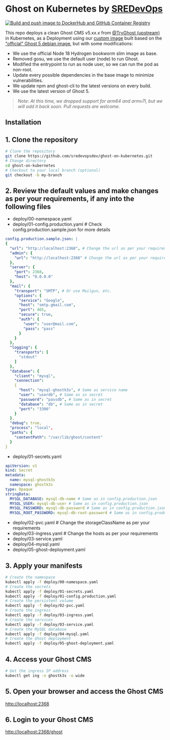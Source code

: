 # Ghost on Kubernetes by [SREDevOps](https://sredevops.org)

[![Build and push image to DockerHub and GitHub Container Registry](https://github.com/sredevopsdev/ghost-on-kubernetes/actions/workflows/build-custom-image.yaml/badge.svg)](https://github.com/sredevopsdev/ghost-on-kubernetes/actions/workflows/build-custom-image.yaml)

This repo deploys a clean Ghost CMS v5.xx.x from [@TryGhost (upstream)](https://github.com/TryGhost/Ghost) in Kubernetes, as a Deployment using our [custom image](https://github.com/sredevopsdev/ghost-on-kubernetes/blob/main/Dockerfile) built based on the ["official" Ghost 5 debian image](https://github.com/docker-library/ghost/blob/master/5/debian/Dockerfile), but with some modifications:

- We use the official Node 18 Hydrogen bookworm slim image as base.
- Removed gosu, we use the default user (node) to run Ghost.
- Modified the entrypoint to run as node user, so we can run the pod as non-root.
- Update every possible dependencies in the base image to minimize vulnerabilities.
- We update npm and ghost-cli to the latest versions on every build.
- We use the latest version of Ghost 5.

> *_Note: At this time, we dropped support for arm64 and armv7l, but we will add it back soon. Pull requests are welcome._*  

## Installation

## 1. Clone the repository

```bash
# Clone the repository
git clone https://github.com/sredevopsdev/ghost-on-kubernetes.git
# Change directory
cd ghost-on-kubernetes
# Checkout to your local branch (optional)
git checkout -b my-branch

```

## 2. Review the default values and make changes as per your requirements, if any into the following files

- deploy/00-namespace.yaml
- deploy/01-config.production.yaml # Check config.production.sample.json for more details

```yaml
config.production.sample.json: |
{
  "url": "http://localhost:2368", # Change the url as per your requirements
  "admin": {
    "url": "http://localhost:2368" # Change the url as per your requirements
  },
  "server": {
    "port": 2368,
    "host": "0.0.0.0"
  },
  "mail": {
    "transport": "SMTP", # Or use Mailgun, etc.
    "options": {
      "service": "Google",
      "host": "smtp.gmail.com",
      "port": 465,
      "secure": true,
      "auth": {
        "user": "user@mail.com",
        "pass": "pass"
      }
    }
  },
  "logging": {
    "transports": [
      "stdout"
    ]
  },
  "database": {
    "client": "mysql",
    "connection": 
    {
      "host": "mysql-ghostk3s", # Same as service name
      "user": "userdb", # Same as in secret
      "password": "passdb", # Same as in secret
      "database": "db", # Same as in secret
      "port": "3306"
    }
  },
  "debug": true,
  "process": "local",
  "paths": {
    "contentPath": "/var/lib/ghost/content"
  }
}


```

- deploy/01-secrets.yaml

```yaml
apiVersion: v1
kind: Secret
metadata:
  name: mysql-ghostk3s
  namespace: ghostk3s
type: Opaque
stringData:
  MYSQL_DATABASE: mysql-db-name # Same as in config.production.json
  MYSQL_USER: mysql-db-user # Same as in config.production.json
  MYSQL_PASSWORD: mysql-db-password # Same as in config.production.json
  MYSQL_ROOT_PASSWORD: mysql-db-root-password # Same as in config.production.json
```

- deploy/02-pvc.yaml # Change the storageClassName as per your requirements
- deploy/03-ingress.yaml # Change the hosts as per your requirements
- deploy/03-service.yaml
- deploy/04-mysql.yaml
- deploy/05-ghost-deployment.yaml

## 3. Apply your manifests

```bash
# Create the namespace
kubectl apply -f deploy/00-namespace.yaml
# Create the secrets
kubectl apply -f deploy/01-secrets.yaml
kubectl apply -f deploy/01-config.production.yaml
# Create the persistent volume
kubectl apply -f deploy/02-pvc.yaml
# Create the ingress
kubectl apply -f deploy/03-ingress.yaml
# Create the services
kubectl apply -f deploy/03-service.yaml
# Create the MySQL database
kubectl apply -f deploy/04-mysql.yaml
# Create the Ghost deployment
kubectl apply -f deploy/05-ghost-deployment.yaml
```

## 4. Access your Ghost CMS

```bash
# Get the ingress IP address
kubectl get ing -n ghostk3s -o wide 


```

## 5. Open your browser and access the Ghost CMS

[http://localhost:2368](http://localhost:2368)

## 6. Login to your Ghost CMS

[http://localhost:2368/ghost](http://localhost:2368/ghost)
